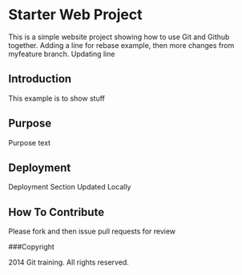 # Starter Web Project

This is a simple website project showing how to use Git and Github together.
Adding a line for rebase example, then more changes from myfeature branch.
Updating line

## Introduction

This example is to show stuff

## Purpose

Purpose text

## Deployment

Deployment Section Updated Locally

## How To Contribute

Please fork and then issue pull requests for review


###Copyright

2014 Git training. All rights reserved.